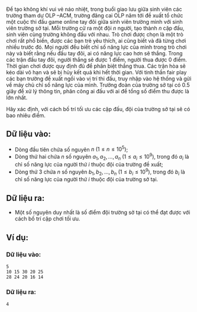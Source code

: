 Để tạo không khí vui vẻ náo nhiệt, trong buổi giao lưu giữa sinh viên các trường tham dự OLP –ACM, trường đăng cai OLP năm tới đề xuất tổ chức một cuộc thi đấu game online tay đôi giữa sinh viên trường mình với sinh viên trường sở tại. Mỗi trường cử ra một đội $n$ người, tạo thành $n$ cặp đấu, sinh viên cùng trường không đấu với nhau. Trò chơi được chọn là một trò chơi rất phổ biến, được các bạn trẻ yêu thích, ai cũng biết và đã từng chơi nhiều trước đó. Mọi người đều biết chỉ số năng lực của mình trong trò chơi này và biết rằng nếu đấu tay đôi, ai có năng lực cao hơn sẽ thắng. Trong các trận đấu tay đôi, người thắng sẽ được $1$ điểm, người thua được $0$ điểm. Thời gian chơi được quy định đủ để phân biệt thắng thua. Các trận hòa sẽ kéo dài vô hạn và sẽ bị hủy kết quả khi hết thời gian. Với tinh thần fair play các bạn trường đề xuất ngồi vào vị trí thi đấu, truy nhập vào hệ thống và gửi về máy chủ chỉ số năng lực của mình. Trưởng đoàn của trường sở tại có $0.5$ giây để xử lý thông tin, phân công ai đấu với ai để tổng số điểm thu được là lớn nhất.

Hãy xác định, với cách bố trí tối ưu các cặp đấu, đội của trường sở tại sẽ có bao nhiêu điểm.

## Dữ liệu vào:
- Dòng đầu tiên chứa số nguyên $n\ (1≤n≤10^5)$;
- Dòng thứ hai chứa $n$ số nguyên $a_1,a_2, \dots, a_n\ (1≤a_i≤10^9)$, trong đó $a_i$ là chỉ số năng lực của người thứ $i$ thuộc đội của trường đề xuất;
- Dòng thứ $3$ chứa $n$ số nguyên $b_1, b_2, \dots, b_n\ (1≤b_i≤10^9)$, trong đó $b_i$ là chỉ số năng lực của người thứ $i$ thuộc đội của trường sở tại.

## Dữ liệu ra:
- Một số nguyên duy nhất là số điểm đội trường sở tại có thể đạt được với cách bố trí cặp chơi tối ưu.

## Ví dụ:
### Dữ liệu vào:
```
5
10 15 30 20 25
28 24 20 16 14
```

### Dữ liệu ra:
```
4
```
